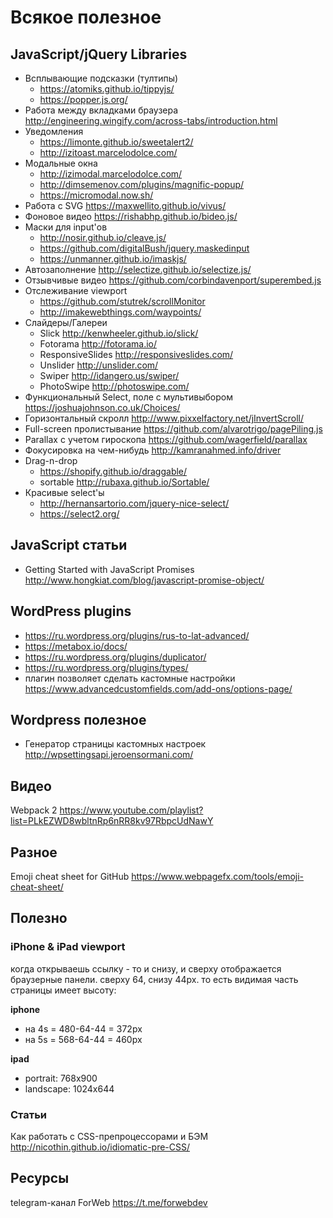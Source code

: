 # Всякое полезное

## JavaScript/jQuery Libraries
* Всплывающие подсказки (тултипы)
  * https://atomiks.github.io/tippyjs/
  * https://popper.js.org/
* Работа между вкладками браузера http://engineering.wingify.com/across-tabs/introduction.html
* Уведомления
  * https://limonte.github.io/sweetalert2/
  * http://izitoast.marcelodolce.com/
* Модальные окна
  * http://izimodal.marcelodolce.com/
  * http://dimsemenov.com/plugins/magnific-popup/
  * https://micromodal.now.sh/
* Работа с SVG https://maxwellito.github.io/vivus/
* Фоновое видео https://rishabhp.github.io/bideo.js/
* Маски для input'ов
  * http://nosir.github.io/cleave.js/
  * https://github.com/digitalBush/jquery.maskedinput
  * https://unmanner.github.io/imaskjs/
* Автозаполнение http://selectize.github.io/selectize.js/
* Отзывчивые видео https://github.com/corbindavenport/superembed.js
* Отслеживание viewport
  * https://github.com/stutrek/scrollMonitor
  * http://imakewebthings.com/waypoints/
* Слайдеры/Галереи
  * Slick http://kenwheeler.github.io/slick/
  * Fotorama http://fotorama.io/
  * ResponsiveSlides http://responsiveslides.com/
  * Unslider http://unslider.com/
  * Swiper http://idangero.us/swiper/
  * PhotoSwipe http://photoswipe.com/
* Функциональный Select, поле с мультивыбором https://joshuajohnson.co.uk/Choices/
* Горизонтальный скролл http://www.pixxelfactory.net/jInvertScroll/
* Full-screen пролистывание https://github.com/alvarotrigo/pagePiling.js
* Parallax с учетом гироскопа https://github.com/wagerfield/parallax
* Фокусировка на чем-нибудь http://kamranahmed.info/driver
* Drag-n-drop
  * https://shopify.github.io/draggable/
  * sortable http://rubaxa.github.io/Sortable/
* Красивые select'ы
  * http://hernansartorio.com/jquery-nice-select/
  * https://select2.org/

## JavaScript статьи
* Getting Started with JavaScript Promises http://www.hongkiat.com/blog/javascript-promise-object/

## WordPress plugins
* https://ru.wordpress.org/plugins/rus-to-lat-advanced/
* https://metabox.io/docs/
* https://ru.wordpress.org/plugins/duplicator/
* https://ru.wordpress.org/plugins/types/
* плагин позволяет сделать кастомные настройки https://www.advancedcustomfields.com/add-ons/options-page/

## Wordpress полезное
* Генератор страницы кастомных настроек http://wpsettingsapi.jeroensormani.com/

## Видео
Webpack 2 https://www.youtube.com/playlist?list=PLkEZWD8wbltnRp6nRR8kv97RbpcUdNawY

## Разное
Emoji cheat sheet for GitHub https://www.webpagefx.com/tools/emoji-cheat-sheet/

## Полезно
### iPhone & iPad viewport
когда открываешь ссылку - то и снизу, и сверху отображается браузерные панели.
сверху 64, снизу 44px. то есть видимая часть страницы имеет высоту:

**iphone**
* на 4s = 480-64-44 = 372px
* на 5s = 568-64-44 = 460px

**ipad**
* portrait: 768x900
* landscape: 1024x644

### Статьи
Как работать с CSS-препроцессорами и БЭМ http://nicothin.github.io/idiomatic-pre-CSS/

## Ресурсы
telegram-канал ForWeb https://t.me/forwebdev

